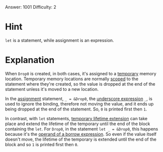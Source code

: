 Answer: 1001
Difficulty: 2

# Hint

`let` is a statement, while assignment is an expression.

# Explanation

When `Drop0` is created, in both cases, it's assigned to a [temporary] memory
location. Temporary memory locations are normally [scoped] to the statement
where they're created, so the value is dropped at the end of the statement
unless it's moved to a new location.

In the [assignment] statement, `_ = &Drop0`, the [underscore
expression][und_expr] `_`, is used to ignore the binding, therefore not moving
the value, and it ends up being dropped at the end of the statement. So, `0` is
printed first then `1`.

In contrast, with `let` statements, [temporary lifetime extension][tle] can take
place and extend the lifetime of the temporary until the end of the block
containing the `let`. For `Drop0`, in the statement `let _ = &Drop0`, this
happens because it's the [operand of a borrow expression][expr_ext]. So even if
the value itself doesn't move, the lifetime of the temporary is extended until
the end of the block and so `1` is printed first then `0`.

[scoped]: https://doc.rust-lang.org/stable/reference/destructors.html#r-destructors.scope.temporary
[temporary]: https://doc.rust-lang.org/stable/reference/expressions.html#temporaries
[tle]: https://doc.rust-lang.org/stable/reference/destructors.html#temporary-lifetime-extension
[assignment]: https://doc.rust-lang.org/stable/reference/expressions/operator-expr.html#r-expr.assign.destructure
[und_expr]: https://doc.rust-lang.org/stable/reference/expressions/underscore-expr.html#_-expressions
[expr_ext]: https://doc.rust-lang.org/stable/reference/destructors.html#r-destructors.scope.lifetime-extension.exprs
